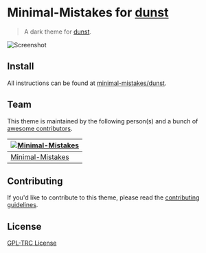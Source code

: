 # Minimal-Mistakes for [dunst](https://dunst-project.org/)

> A dark theme for [dunst](https://dunst-project.org/).

![Screenshot](https://raw.githubusercontent.com/minimal-mistakes/dunst/main/screenshot.png)

## Install

All instructions can be found at [minimal-mistakes/dunst](https://minimalmistakes.org/apps/terminals/dunst).

## Team

This theme is maintained by the following person(s) and a bunch of [awesome contributors](https://github.com/minimal-mistakes/dunst/graphs/contributors).

| [![Minimal-Mistakes](https://avatars.githubusercontent.com/u/99121492?s=125)](https://github.com/Minimal-Mistakes) |
| ------------------------------------------------------------------------------------------------------------------ |
| [Minimal-Mistakes](https://github.com/Minimal-Mistakes)                                                            |

## Contributing

If you'd like to contribute to this theme, please read the [contributing guidelines](./.github/CONTRIBUTING.md).

## License

[GPL-TRC License](./LICENSE)
